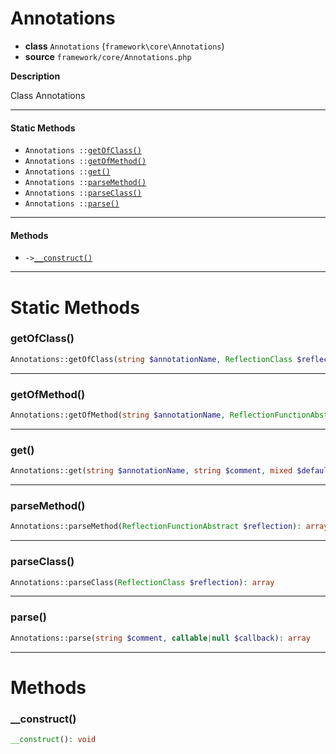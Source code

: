 # Annotations

- **class** `Annotations` (`framework\core\Annotations`)
- **source** `framework/core/Annotations.php`

**Description**

Class Annotations

---

#### Static Methods

- `Annotations ::`[`getOfClass()`](#method-getofclass)
- `Annotations ::`[`getOfMethod()`](#method-getofmethod)
- `Annotations ::`[`get()`](#method-get)
- `Annotations ::`[`parseMethod()`](#method-parsemethod)
- `Annotations ::`[`parseClass()`](#method-parseclass)
- `Annotations ::`[`parse()`](#method-parse)

---

#### Methods

- `->`[`__construct()`](#method-__construct)

---
# Static Methods

<a name="method-getofclass"></a>

### getOfClass()
```php
Annotations::getOfClass(string $annotationName, ReflectionClass $reflection, null $default): mixed
```

---

<a name="method-getofmethod"></a>

### getOfMethod()
```php
Annotations::getOfMethod(string $annotationName, ReflectionFunctionAbstract $reflection, null $default): mixed
```

---

<a name="method-get"></a>

### get()
```php
Annotations::get(string $annotationName, string $comment, mixed $default): mixed
```

---

<a name="method-parsemethod"></a>

### parseMethod()
```php
Annotations::parseMethod(ReflectionFunctionAbstract $reflection): array
```

---

<a name="method-parseclass"></a>

### parseClass()
```php
Annotations::parseClass(ReflectionClass $reflection): array
```

---

<a name="method-parse"></a>

### parse()
```php
Annotations::parse(string $comment, callable|null $callback): array
```

---
# Methods

<a name="method-__construct"></a>

### __construct()
```php
__construct(): void
```